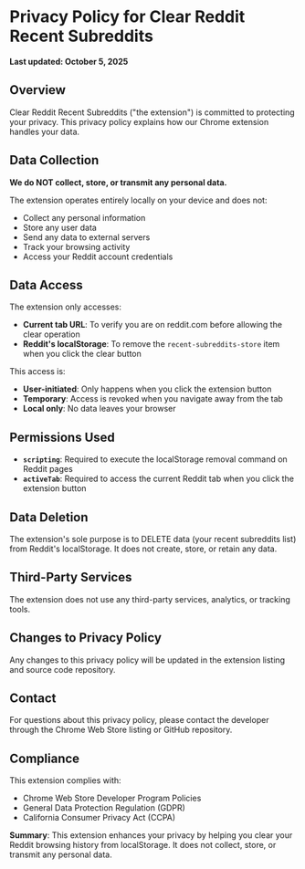 # Privacy Policy for Clear Reddit Recent Subreddits

**Last updated: October 5, 2025**

## Overview

Clear Reddit Recent Subreddits ("the extension") is committed to protecting your privacy. This privacy policy explains how our Chrome extension handles your data.

## Data Collection

**We do NOT collect, store, or transmit any personal data.**

The extension operates entirely locally on your device and does not:
- Collect any personal information
- Store any user data
- Send any data to external servers
- Track your browsing activity
- Access your Reddit account credentials

## Data Access

The extension only accesses:
- **Current tab URL**: To verify you are on reddit.com before allowing the clear operation
- **Reddit's localStorage**: To remove the `recent-subreddits-store` item when you click the clear button

This access is:
- **User-initiated**: Only happens when you click the extension button
- **Temporary**: Access is revoked when you navigate away from the tab
- **Local only**: No data leaves your browser

## Permissions Used

- **`scripting`**: Required to execute the localStorage removal command on Reddit pages
- **`activeTab`**: Required to access the current Reddit tab when you click the extension button

## Data Deletion

The extension's sole purpose is to DELETE data (your recent subreddits list) from Reddit's localStorage. It does not create, store, or retain any data.

## Third-Party Services

The extension does not use any third-party services, analytics, or tracking tools.

## Changes to Privacy Policy

Any changes to this privacy policy will be updated in the extension listing and source code repository.

## Contact

For questions about this privacy policy, please contact the developer through the Chrome Web Store listing or GitHub repository.

## Compliance

This extension complies with:
- Chrome Web Store Developer Program Policies
- General Data Protection Regulation (GDPR)
- California Consumer Privacy Act (CCPA)

**Summary**: This extension enhances your privacy by helping you clear your Reddit browsing history from localStorage. It does not collect, store, or transmit any personal data.